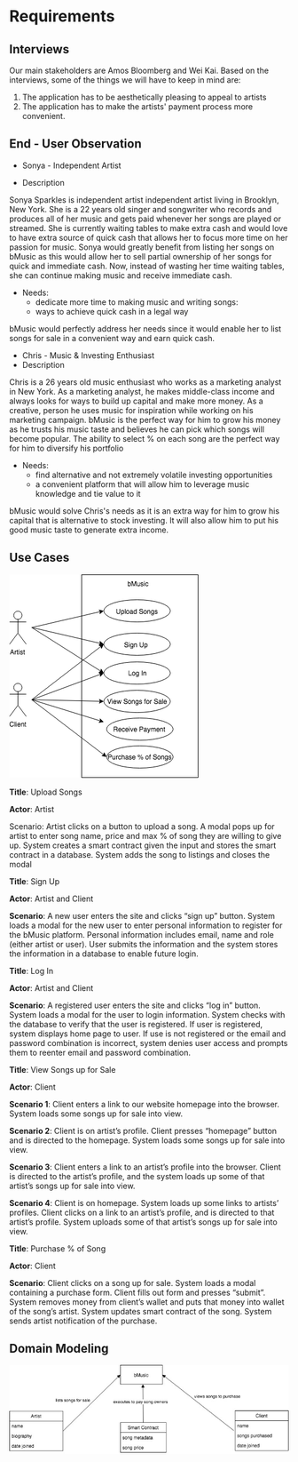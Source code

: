# Requirements

## Interviews 

Our main stakeholders are Amos Bloomberg and Wei Kai. Based on the interviews, some of the things we will have to keep in mind are:

1. The application has to be aesthetically pleasing to appeal to artists
2. The application has to make the artists' payment process more 
convenient.

## End - User Observation
- Sonya - Independent Artist 

- Description 

Sonya Sparkles is independent artist independent artist living in Brooklyn, New York. She is a 22 years old singer and songwriter who records and produces all of her music and gets paid whenever her songs are played or streamed. She is currently waiting tables to make extra cash and would love to have extra source of quick cash that allows her to focus more time on her passion for music. Sonya would greatly benefit from listing her songs on bMusic as this would allow her to sell partial ownership of her songs for quick and immediate cash. Now, instead of wasting her time waiting tables, she can continue making music and receive immediate cash. 
- Needs: 
  - dedicate more time to making music and writing songs:
  - ways to achieve quick cash in a legal way 
  
bMusic would perfectly address her needs since it would enable her to list songs for sale in a convenient way and earn quick cash.


- Chris - Music & Investing Enthusiast
- Description

Chris is a 26 years old music enthusiast who works as a marketing analyst in New York. As a marketing analyst, he makes middle-class income and always looks for ways to build up capital and make more money.  As a creative,  person he uses music for inspiration while working on his marketing campaign. bMusic is the perfect way for him to grow his money as he trusts his music taste and believes he can pick which songs will become popular. The ability to select % on each song are the perfect way for him to diversify his portfolio

- Needs:
  - find alternative and not extremely volatile investing opportunities
  - a convenient platform that will allow him to leverage music knowledge and tie value to it
  
bMusic would solve Chris's needs as it is an extra way for him to grow his capital that is alternative to stock investing. It will also allow him to put his good music taste to generate extra income.

## Use Cases 
![Use Cases](useCases.png)

**Title**: Upload Songs

**Actor**: Artist

Scenario: Artist clicks on a button to upload a song. A modal pops up for artist to enter song name, price and max % of song they are willing to give up. System creates a smart contract given the input and stores the smart contract in a database. System adds the song to listings and closes the modal

**Title**: Sign Up

**Actor**: Artist and Client

**Scenario**: A new user enters the site and clicks “sign up” button. System loads a modal for the new user to enter personal information to register for the bMusic platform. Personal information includes email, name and role (either artist or user). User submits the information and the system stores the information in a database to enable future login.

**Title**: Log In

**Actor**: Artist and Client

**Scenario**: A registered user enters the site and clicks “log in” button. System loads a modal for the user to login information. System checks with the database to verify that the user is registered. If user is registered, system displays home page to user. If use is not registered or the email and password combination is incorrect, system denies user access and prompts them to reenter email and password combination.

**Title**: View Songs up for Sale

**Actor**: Client

**Scenario 1**: Client enters a link to our website homepage into the browser. System loads some songs up for sale into view.

**Scenario 2**: Client is on artist’s profile. Client presses “homepage” button and is directed to the homepage. System loads some songs up for sale into view.

**Scenario 3**: Client enters a link to an artist’s profile into the browser. Client is directed to the artist’s profile, and the system loads up some of that artist’s songs up for sale into view.

**Scenario 4**: Client is on homepage. System loads up some links to artists’ profiles. Client clicks on a link to an artist’s profile, and is directed to that artist’s profile. System uploads some of that artist’s songs up for sale into view.

**Title**: Purchase % of Song

**Actor**: Client

**Scenario**: Client clicks on a song up for sale. System loads a modal containing a purchase form. Client fills out form and presses “submit”. System removes money from client’s wallet and puts that money into wallet of the song’s artist. System updates smart contract of the song. System sends artist notification of the purchase.

## Domain Modeling 
![Model](bMusic.jpg)

